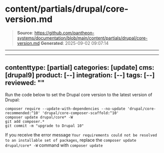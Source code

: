 # content/partials/drupal/core-version.md

> **Source**: https://github.com/pantheon-systems/documentation/blob/main/content/partials/drupal/core-version.md
> **Generated**: 2025-09-02 09:07:14

---

---
contenttype: [partial]
categories: [update]
cms: [drupal9]
product: [--]
integration: [--]
tags: [--]
reviewed: ""
---

Run the code below to set the Drupal core version to the latest version of Drupal:

  ```bash{promptUser: user}
  composer require --update-with-dependencies --no-update 'drupal/core-recommended:^10' 'drupal/core-composer-scaffold:^10'
  composer update drupal/core* -W
  git add composer.*
  git commit -m "upgrade to Drupal 10"
  ```

<Alert title="Note" type="info" >

If you receive the error message `Your requirements could not be resolved to an installable set of packages`, replace the `composer update drupal/core* -W` command with `composer update`

</Alert>
